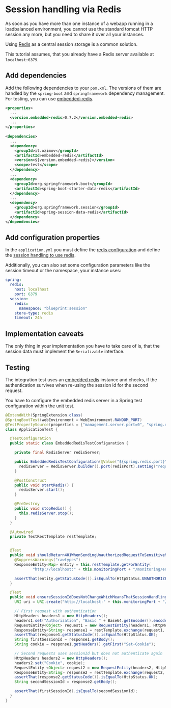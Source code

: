 # Session handling via Redis

As soon as you have more than one instance of a webapp running in a loadbalanced environment, you cannot use the standard tomcat HTTP session any more,
but you need to share it over all your instances.

Using [Redis](https://redis.io/) as a central session storage is a common solution. 

This tutorial assumes, that you already have a Redis server available at `localhost:6379`.

## Add dependencies

Add the following dependencies to your `pom.xml`. The versions of them are handled by the `spring-boot` and `springframework` dependency management.
For testing, you can use [embedded-redis](https://github.com/ozimov/embedded-redis).

```xml
<properties>
  ...
  <version.embedded-redis>0.7.2</version.embedded-redis>
  ...
</properties>
  
<dependencies>
  ...
  <dependency>
    <groupId>it.ozimov</groupId>
    <artifactId>embedded-redis</artifactId>
    <version>${version.embedded-redis}</version>
    <scope>test</scope>
  </dependency>
  ...
  <dependency>
    <groupId>org.springframework.boot</groupId>
    <artifactId>spring-boot-starter-data-redis</artifactId>
  </dependency>
  ...
  <dependency>
    <groupId>org.springframework.session</groupId>
    <artifactId>spring-session-data-redis</artifactId>
  </dependency>
</dependencies>
```

## Add configuration properties

In the `application.yml` you must define the [redis configuration](https://docs.spring.io/spring-boot/docs/current/reference/html/common-application-properties.html) and define the [session handling to use redis](https://docs.spring.io/spring-boot/docs/current/reference/html/common-application-properties.html).

Additionally, you can also set some configuration parameters like the session timeout or the namespace, your instance uses:

```yaml
spring:
  redis:
    host: localhost
    port: 6379
  session:
    redis:
      namespace: "blueprint:session"
    store-type: redis
    timeout: 24h
```

## Implementation caveats

The only thing in your implementation you have to take care of is, that the session data must implement the `Serializable` interface.

## Testing

The integration test uses an [embedded redis](https://github.com/ozimov/embedded-redis) instance and checks, if the authentication survives when re-using the session id for the second request.

You have to configure the embedded redis server in a Spring test configuration within the unit test. 

```java
@ExtendWith(SpringExtension.class)
@SpringBootTest(webEnvironment = WebEnvironment.RANDOM_PORT)
@TestPropertySource(properties = {"management.server.port=0", "spring.redis.port=44444"}) // set random management port
class ApplicationTest {

  @TestConfiguration
  public static class EmbeddedRedisTestConfiguration {

    private final RedisServer redisServer;

    public EmbeddedRedisTestConfiguration(@Value("${spring.redis.port}") final int redisPort, @Value("${spring.redis.password}") final String redisPassword) throws IOException {
      redisServer = RedisServer.builder().port(redisPort).setting("requirepass " + redisPassword).build();
    }

    @PostConstruct
    public void startRedis() {
      redisServer.start();
    }

    @PreDestroy
    public void stopRedis() {
      this.redisServer.stop();
    }
  }

  @Autowired
  private TestRestTemplate restTemplate;


  @Test
  public void shouldReturn401WhenSendingUnauthorizedRequestToSensitiveManagementEndpoint() throws Exception {
    @SuppressWarnings("rawtypes")
    ResponseEntity<Map> entity = this.restTemplate.getForEntity(
            "http://localhost:" + this.monitoringPort + "/monitoring/env", Map.class);

    assertThat(entity.getStatusCode()).isEqualTo(HttpStatus.UNAUTHORIZED);
  }

  @Test
  public void ensureSessionIdDoesNotChangeWhichMeansThatSessionHandlingViaRedisWorks() throws Exception {
    URI uri = URI.create("http://localhost:" + this.monitoringPort + "/monitoring/env");

    // First request with authentication
    HttpHeaders headers1 = new HttpHeaders();
    headers1.set("Authorization", "Basic " + Base64.getEncoder().encodeToString("admin:secret".getBytes()));
    RequestEntity<Object> request1 = new RequestEntity(headers1, HttpMethod.GET, uri);
    ResponseEntity<String> response1 = restTemplate.exchange(request1, String.class);
    assertThat(response1.getStatusCode()).isEqualTo(HttpStatus.OK);
    String firstSessionId = response1.getBody();
    String cookie = response1.getHeaders().getFirst("Set-Cookie");

    // Second requests uses sessionId but does not authenticate again
    HttpHeaders headers2 = new HttpHeaders();
    headers2.set("Cookie", cookie);
    RequestEntity <Object> request2 = new RequestEntity(headers2, HttpMethod.GET, uri);
    ResponseEntity<String> response2 = restTemplate.exchange(request2, String.class);
    assertThat(response2.getStatusCode()).isEqualTo(HttpStatus.OK);
    String secondSessionId = response2.getBody();

    assertThat(firstSessionId).isEqualTo(secondSessionId);
  }
}
```